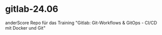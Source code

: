 # gitlab-24.06
anderScore Repo für das Training "Gitlab: Git-Workflows &amp; GitOps - CI/CD mit Docker und Git"
